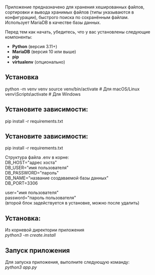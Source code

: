 Приложение предназначено для хранения хешированных файлов, сортировки и вывода хранимых файлов (типы указываются в конфигурации), 
быстрого поиска по сохранённым файлам.  
Использует MariaDB в качестве базы данных.


Перед тем как начать, убедитесь, что у вас установлены следующие компоненты:  

- **Python** (версия 3.11+)
- **MariaDB** (версия 10 или выше)
- **pip** 
- **virtualenv** (опционально)

## Установка

python -m venv venv
source venv/bin/activate  # Для macOS/Linux<br>
venv\Scripts\activate     # Для Windows

## Установите зависимости:
pip install -r requirements.txt

## Установите зависимости:
pip install -r requirements.txt

Структура файла .env в корне:  
DB_HOST="адрес хоста"  
DB_USER="имя пользователя"  
DB_PASSWORD="пароль"  
DB_NAME="название создаваемой базы данных"  
DB_PORT=3306  

user="имя пользователя"  
password="пароль пользователя"  
(второй блок задействуется в установке, можно после удалить)  


## Установка:  
Из корневой директории приложения  
*python3 -m create.install*

## Запуск приложения  
Для запуска приложения, выполните следующую команду:  
*python3 app.py*




